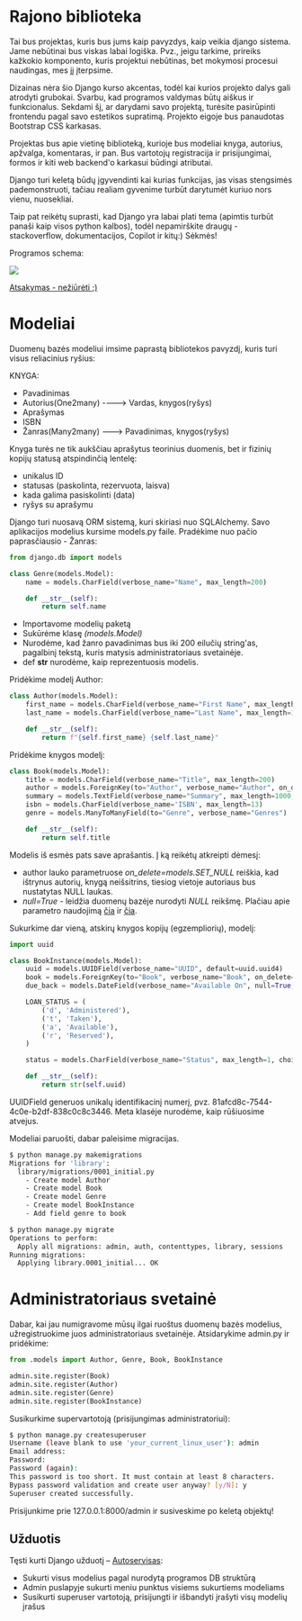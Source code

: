 # Rajono biblioteka

Tai bus projektas, kuris bus jums kaip pavyzdys, kaip veikia django sistema. Jame nebūtinai bus viskas labai logiška. Pvz., jeigu tarkime, prireiks kažkokio komponento, kuris projektui nebūtinas, bet mokymosi procesui naudingas, mes jį įterpsime. 

Dizainas nėra šio Django kurso akcentas, todėl kai kurios projekto dalys gali atrodyti grubokai. Svarbu, kad programos valdymas būtų aiškus ir funkcionalus. Sekdami šį, ar darydami savo projektą, turėsite pasirūpinti frontendu pagal savo estetikos supratimą. Projekto eigoje bus panaudotas Bootstrap CSS karkasas.

Projektas bus apie vietinę biblioteką, kurioje bus modeliai knyga, autorius, apžvalga, komentaras, ir pan. Bus vartotojų registracija ir prisijungimai, formos ir kiti web backend'o karkasui būdingi atributai.

Django turi keletą būdų įgyvendinti kai kurias funkcijas, jas visas stengsimės pademonstruoti, tačiau realiam gyvenime turbūt darytumėt kuriuo nors vienu, nuosekliai. 

Taip pat reikėtų suprasti, kad Django yra labai plati tema (apimtis turbūt panaši kaip visos python kalbos), todėl nepamirškite draugų - stackoverflow, dokumentacijos, Copilot ir kitų:) Sėkmės!

Programos schema:

![](schema.png)

[Atsakymas - nežiūrėti ;)](https://github.com/DonatasNoreika/todo_library_renew2_20250803.git)

# Modeliai

Duomenų bazės modeliui imsime paprastą bibliotekos pavyzdį, kuris turi visus reliacinius ryšius:

KNYGA:

* Pavadinimas
* Autorius(One2many) ----> Vardas, knygos(ryšys)
* Aprašymas
* ISBN
* Žanras(Many2many) ---> Pavadinimas, knygos(ryšys)

Knyga turės ne tik aukščiau aprašytus teorinius duomenis, bet ir fizinių kopijų statusą atspindinčią lentelę:

* unikalus ID
* statusas (paskolinta, rezervuota, laisva)
* kada galima pasiskolinti (data)
* ryšys su aprašymu

Django turi nuosavą ORM sistemą, kuri skiriasi nuo SQLAlchemy. Savo aplikacijos modelius kursime models.py faile. Pradėkime nuo pačio paprasčiausio - Žanras:

```python
from django.db import models

class Genre(models.Model):
    name = models.CharField(verbose_name="Name", max_length=200)

    def __str__(self):
        return self.name
```
* Importavome modelių paketą
* Sukūrėme klasę *(models.Model)*
* Nurodėme, kad žanro pavadinimas bus iki 200 eilučių string'as, pagalbinį tekstą, kuris matysis administratoriaus svetainėje.
* def __str__ nurodėme, kaip reprezentuosis modelis. 

Pridėkime modelį Author: 
```python
class Author(models.Model):
    first_name = models.CharField(verbose_name="First Name", max_length=100)
    last_name = models.CharField(verbose_name="Last Name", max_length=100)

    def __str__(self):
        return f"{self.first_name} {self.last_name}"
```

Pridėkime knygos modelį:
```python
class Book(models.Model):
    title = models.CharField(verbose_name="Title", max_length=200)
    author = models.ForeignKey(to="Author", verbose_name="Author", on_delete=models.SET_NULL, null=True, blank=True)
    summary = models.TextField(verbose_name="Summary", max_length=1000, help_text='Short Book Description')
    isbn = models.CharField(verbose_name='ISBN', max_length=13)
    genre = models.ManyToManyField(to="Genre", verbose_name="Genres")

    def __str__(self):
        return self.title
```

Modelis iš esmės pats save aprašantis. Į ką reikėtų atkreipti dėmesį:

* author lauko parametruose *on_delete=models.SET_NULL* reiškia, kad ištrynus autorių, knygą neišsitrins, tiesiog vietoje autoriaus bus nustatytas NULL laukas.
* *null=True* - leidžia duomenų bazėje nurodyti *NULL* reikšmę. Plačiau apie parametro naudojimą [čia](https://i.stack.imgur.com/TMMej.png) ir [čia](https://i.stack.imgur.com/gUanA.png).

Sukurkime dar vieną, atskirų knygos kopijų (egzempliorių), modelį:

```python
import uuid

class BookInstance(models.Model):
    uuid = models.UUIDField(verbose_name="UUID", default=uuid.uuid4)
    book = models.ForeignKey(to="Book", verbose_name="Book", on_delete=models.SET_NULL, null=True, blank=True, related_name="instances")
    due_back = models.DateField(verbose_name="Available On", null=True, blank=True)

    LOAN_STATUS = (
        ('d', 'Administered'),
        ('t', 'Taken'),
        ('a', 'Available'),
        ('r', 'Reserved'),
    )

    status = models.CharField(verbose_name="Status", max_length=1, choices=LOAN_STATUS, blank=True, default="d")

    def __str__(self):
        return str(self.uuid)
```

UUIDField generuos unikalų identifikacinį numerį, pvz. 81afcd8c-7544-4c0e-b2df-838c0c8c3446. Meta klasėje nurodėme, kaip rūšiuosime atvejus.

Modeliai paruošti, dabar paleisime migracijas.

```bash
$ python manage.py makemigrations
Migrations for 'library':
  library/migrations/0001_initial.py
    - Create model Author
    - Create model Book
    - Create model Genre
    - Create model BookInstance
    - Add field genre to book
```

```bash
$ python manage.py migrate
Operations to perform:
  Apply all migrations: admin, auth, contenttypes, library, sessions
Running migrations:
  Applying library.0001_initial... OK
```

# Administratoriaus svetainė

Dabar, kai jau numigravome mūsų ilgai ruoštus duomenų bazės modelius, užregistruokime juos administratoriaus svetainėje. Atsidarykime admin.py ir pridėkime:

```python
from .models import Author, Genre, Book, BookInstance

admin.site.register(Book)
admin.site.register(Author)
admin.site.register(Genre)
admin.site.register(BookInstance)
```

Susikurkime supervartotoją (prisijungimas administratoriui):

```bash
$ python manage.py createsuperuser
Username (leave blank to use 'your_current_linux_user'): admin
Email address: 
Password: 
Password (again): 
This password is too short. It must contain at least 8 characters.
Bypass password validation and create user anyway? [y/N]: y
Superuser created successfully.
```

Prisijunkime prie 127.0.0.1:8000/admin ir susiveskime po keletą objektų!

## Užduotis
Tęsti kurti Django užduotį – [Autoservisas](https://github.com/robotautas/kursas/wiki/Django-u%C5%BEduotis:-Autoservisas):
* Sukurti visus modelius pagal nurodytą programos DB struktūrą
* Admin puslapyje sukurti meniu punktus visiems sukurtiems modeliams
* Susikurti superuser vartotoją, prisijungti ir išbandyti įrašyti visų modelių įrašus
